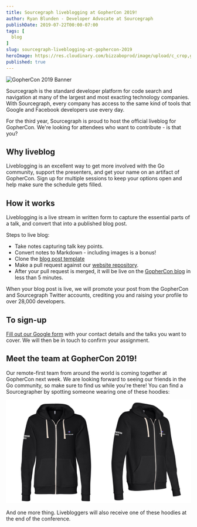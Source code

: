 ```yaml
---
title: Sourcegraph liveblogging at GopherCon 2019!
author: Ryan Blunden - Developer Advocate at Sourcegraph
publishDate: 2019-07-22T00:00-07:00
tags: [
  blog
]
slug: sourcegraph-liveblogging-at-gophercon-2019
heroImage: https://res.cloudinary.com/bizzaboprod/image/upload/c_crop,g_custom,f_auto/v1546982777/uj2i17bmkcyfuvxakuem.png
published: true
---
```


<p class="text-center"><img alt="GopherCon 2019 Banner" src="https://res.cloudinary.com/bizzaboprod/image/upload/w_740,c_fit,fl_any_format,q_auto:best/mjkpm9uwwnknzs4u7b6s.png" class="h5"></p>

Sourcegraph is the standard developer platform for code search and navigation at many of the largest and most exacting technology companies. With Sourcegraph, every company has access to the same kind of tools that Google and Facebook developers use every day.

For the third year, Sourcegraph is proud to host the official liveblog for GopherCon. We're looking for attendees who want to contribute - is that you?

## Why liveblog

Liveblogging is an excellent way to get more involved with the Go community, support the presenters, and get your name on an artifact of GopherCon. Sign up for multiple sessions to keep your options open and help make sure the schedule gets filled.

## How it works

Liveblogging is a live stream in written form to capture the essential parts of a talk, and convert that into a published blog post. 

Steps to live blog:
- Take notes capturing talk key points.
- Convert notes to Markdown - including images is a bonus!
- Clone the [blog post template](#)
- Make a pull request against our [website repository](https://github.com/sourcegraph/about).
- After your pull request is merged, it will be live on the [GopherCon blog](/go) in less than 5 minutes.

When your blog post is live, we will promote your post from the GopherCon and Sourcegraph Twitter accounts, crediting you and raising your profile to over 28,000 developers.

## To sign-up

[Fill out our Google form](http://bit.ly/gophercon-liveblog-signup-2019) with your contact details and the talks you want to cover. We will then be in touch to confirm your assignment.

## Meet the team at GopherCon 2019!

Our remote-first team from around the world is coming together at GopherCon next week. We are looking forward to seeing our friends in the Go community, so make sure to find us while you're there! You can find a Sourcegrapher by spotting someone wearing one of these hoodies:

![Sourcegraph GopherCon hoodie](images/3.6-gophercon-hoodie.jpg "Sourcegraph GopherCon hoodie")

And one more thing. Livebloggers will also receive one of these hoodies at the end of the conference.

